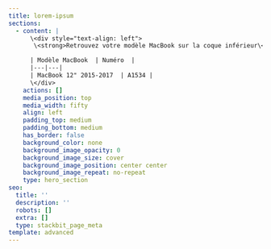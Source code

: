 ```yaml
---
title: lorem-ipsum
sections:
  - content: |
      \<div style="text-align: left">
       \<strong>Retrouvez votre modèle MacBook sur la coque inférieur\</strong>

      | Modèle MacBook  | Numéro  |
      |---|---|
      | MacBook 12" 2015-2017  | A1534 |
      \</div>
    actions: []
    media_position: top
    media_width: fifty
    align: left
    padding_top: medium
    padding_bottom: medium
    has_border: false
    background_color: none
    background_image_opacity: 0
    background_image_size: cover
    background_image_position: center center
    background_image_repeat: no-repeat
    type: hero_section
seo:
  title: ''
  description: ''
  robots: []
  extra: []
  type: stackbit_page_meta
template: advanced
---
```

